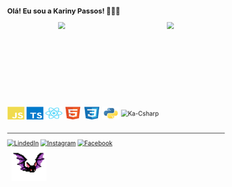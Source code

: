 ### Olá! Eu sou a Kariny Passos! 👋🏻✨<br>

<div style="display: flex; justify-content: space-around;">
  <img height="180em" src="https://github-readme-stats.vercel.app/api?username=devkapassos&show_icons=true&theme=tokyonight"/>
  <img height="180em" src="https://github-readme-stats.vercel.app/api/top-langs/?username=devkapassos&layout=compact&theme=tokyonight"/>
</div>


<div style="display: inline_block"><br>
  <img align="center" alt="Ka-Js" height="30" width="40" src="https://raw.githubusercontent.com/devicons/devicon/master/icons/javascript/javascript-plain.svg">
  <img align="center" alt="Ka-Ts" height="30" width="40" src="https://raw.githubusercontent.com/devicons/devicon/master/icons/typescript/typescript-plain.svg">
  <img align="center" alt="Ka-React" height="30" width="40" src="https://raw.githubusercontent.com/devicons/devicon/master/icons/react/react-original.svg">
  <img align="center" alt="Ka-HTML" height="30" width="40" src="https://raw.githubusercontent.com/devicons/devicon/master/icons/html5/html5-original.svg">
  <img align="center" alt="Ka-CSS" height="30" width="40" src="https://raw.githubusercontent.com/devicons/devicon/master/icons/css3/css3-original.svg">
  <img align="center" alt="Ka-Python" height="30" width="40" src="https://raw.githubusercontent.com/devicons/devicon/master/icons/python/python-original.svg">
  <img align="center" alt="Ka-Csharp" height="30" width="40" src="https://cdn.jsdelivr.net/gh/devicons/devicon/icons/java/java-original.svg">
</div><br><hr>

[![LindedIn](https://img.shields.io/badge/LinkedIn-0077B5?style=for-the-badge&logo=linkedin&logoColor=white)](https://www.linkedin.com/in/kariny-passos-38409a210/)
[![Instagram](https://img.shields.io/badge/Instagram-E4405F?style=for-the-badge&logo=instagram&logoColor=white
)](https://www.instagram.com/kaa.passos22/)
[![Facebook](https://img.shields.io/badge/Facebook-1877F2?style=for-the-badge&logo=facebook&logoColor=white
)](https://web.facebook.com/integra.hellsing.1213/)<br>
<img src="bat.png" style="width: 80px; height: 80px; margin-left: 10px;" >
